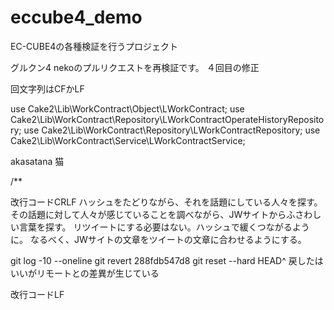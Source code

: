 # eccube4_demo
EC-CUBE4の各種検証を行うプロジェクト


グルクン4
nekoのプルリクエストを再検証です。
４回目の修正


回文字列はCFかLF

use Cake2\Lib\WorkContract\Object\LWorkContract;
use Cake2\Lib\WorkContract\Repository\LWorkContractOperateHistoryRepository;
use Cake2\Lib\WorkContract\Repository\LWorkContractRepository;
use Cake2\Lib\WorkContract\Service\LWorkContractService;

akasatana
猫


/**

改行コードCRLF
ハッシュをたどりながら、それを話題にしている人々を探す。
	その話題に対して人々が感じていることを調べながら、JWサイトからふさわしい言葉を探す。
	リツイートにする必要はない。ハッシュで緩くつながるように。
	なるべく、JWサイトの文章をツイートの文章に合わせるようにする。
	

git log -10 --oneline
git revert 288fdb547d8
git reset --hard HEAD^
戻したはいいがリモートとの差異が生じている


改行コードLF
